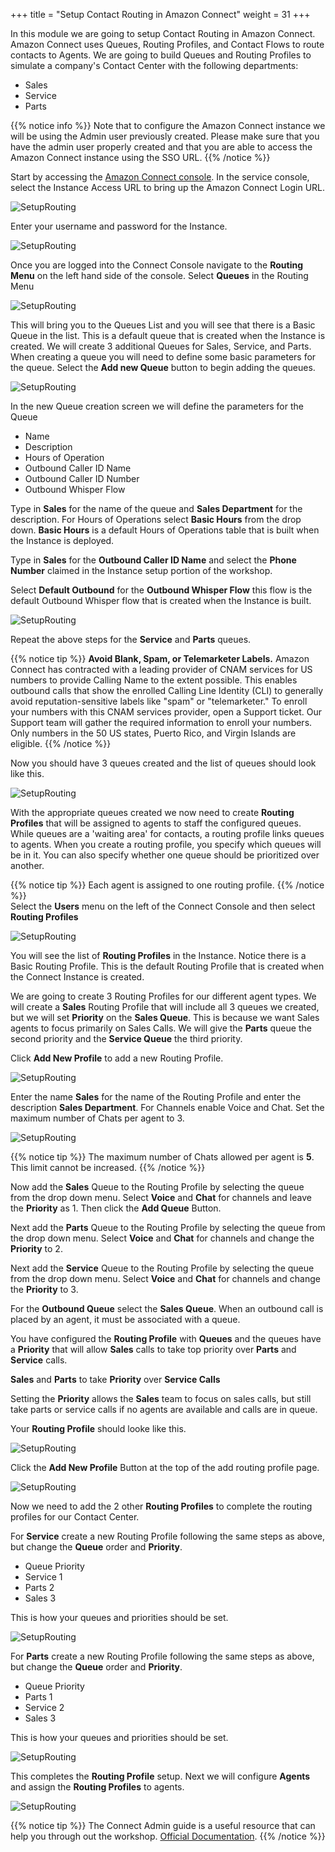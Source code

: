 +++
title = "Setup Contact Routing in Amazon Connect"
weight = 31
+++

In this module we are going to setup Contact Routing in Amazon Connect. Amazon Connect uses Queues, Routing Profiles, and Contact Flows to route contacts to Agents. We are going to build Queues and Routing Profiles to simulate a company's Contact Center with the following departments:

- Sales
- Service
- Parts

{{% notice info %}}
Note that to configure the Amazon Connect instance we will be using the Admin user previously created. Please make sure that you have the admin user properly created and that you are able to access the Amazon Connect instance using the SSO URL.
{{% /notice %}}


Start by accessing the [Amazon Connect console](https://console.aws.amazon.com/connect/home). In the service console, select the Instance Access URL to bring up the Amazon Connect Login URL.

![SetupRouting](/images/setup-contact-routing/instance-login-url.png)

Enter your username and password for the Instance.

![SetupRouting](/images/setup-contact-routing/connect-login.png)

Once you are logged into the Connect Console navigate to the **Routing Menu** on the left hand side of the console. Select **Queues** in the Routing Menu

![SetupRouting](/images/setup-contact-routing/connect-routing-menu.png)

This will bring you to the Queues List and you will see that there is a Basic Queue in the list. This is a default queue that is created when the Instance is created. We will create 3 additional Queues for Sales, Service, and Parts. When creating a queue you will need to define some basic parameters for the queue. Select the **Add new Queue** button to begin adding the queues.

![SetupRouting](/images/setup-contact-routing/create-new-queue.png)

In the new Queue creation screen we will define the parameters for the Queue

- Name
- Description
- Hours of Operation
- Outbound Caller ID Name
- Outbound Caller ID Number
- Outbound Whisper Flow

Type in **Sales** for the name of the queue and **Sales Department** for the description. For Hours of Operations select **Basic Hours** from the drop down. **Basic Hours** is a default Hours of Operations table that is built when the Instance is deployed. 

Type in **Sales** for the **Outbound Caller ID Name** and select the **Phone Number** claimed in the Instance setup portion of the workshop.

Select **Default Outbound** for the **Outbound Whisper Flow** this flow is the default Outbound Whisper flow that is created when the Instance is built.

![SetupRouting](/images/setup-contact-routing/sales-queue-setup.png)

Repeat the above steps for the **Service** and **Parts** queues.

{{% notice tip %}}
**Avoid Blank, Spam, or Telemarketer Labels.**
Amazon Connect has contracted with a leading provider of CNAM services for US numbers to provide Calling Name to the extent possible. This enables outbound calls that show the enrolled Calling Line Identity (CLI) to generally avoid reputation-sensitive labels like "spam" or "telemarketer."
To enroll your numbers with this CNAM services provider, open a Support ticket. Our Support team will gather the required information to enroll your numbers.
Only numbers in the 50 US states, Puerto Rico, and Virgin Islands are eligible.
{{% /notice %}}

Now you should have 3 queues created and the list of queues should look like this.

![SetupRouting](/images/setup-contact-routing/queue-list.png)

With the appropriate queues created we now need to create **Routing Profiles** that will be assigned to agents to staff the configured queues. While queues are a 'waiting area' for contacts, a routing profile links queues to agents. When you create a routing profile, you specify which queues will be in it. You can also specify whether one queue should be prioritized over another.

{{% notice tip %}}
Each agent is assigned to one routing profile.
{{% /notice %}}  
Select the **Users** menu on the left of the Connect Console and then select **Routing Profiles**

![SetupRouting](/images/setup-contact-routing/select-routing-profiles.png)

You will see the list of **Routing Profiles** in the Instance. Notice there is a Basic Routing Profile. This is the default Routing Profile that is created when the Connect Instance is created. 

We are going to create 3 Routing Profiles for our different agent types. We will create a **Sales** Routing Profile that will include all 3 queues we created, but we will set **Priority** on the **Sales Queue**. This is because we want Sales agents to focus primarily on Sales Calls. We will give the **Parts** queue the second priority and the **Service Queue** the third priority. 

Click **Add New Profile** to add a new Routing Profile.

![SetupRouting](/images/setup-contact-routing/add-new-routing-profile.png)

Enter the name **Sales** for the name of the Routing Profile and enter the description **Sales Department**. For Channels enable Voice and Chat. Set the maximum number of Chats per agent to 3.




![SetupRouting](/images/setup-contact-routing/sales-routing-profile-1.png)

{{% notice tip %}}
The maximum number of Chats allowed per agent is **5**. This limit cannot be increased.
{{% /notice %}}

Now add the **Sales** Queue to the Routing Profile by selecting the queue from the drop down menu. Select **Voice** and **Chat** for channels and leave the **Priority** as 1. Then click the **Add Queue** Button. 

Next add the **Parts** Queue to the Routing Profile by selecting the queue from the drop down menu. Select **Voice** and **Chat** for channels and change the **Priority** to 2.

Next add the **Service** Queue to the Routing Profile by selecting the queue from the drop down menu. Select **Voice** and **Chat** for channels and change the **Priority** to 3.

For the **Outbound Queue** select the **Sales Queue**. When an outbound call is placed by an agent, it must be associated with a queue.

You have configured the **Routing Profile** with **Queues** and the queues have a **Priority** that will allow **Sales** calls to take top priority over **Parts**  and **Service** calls.

**Sales** and **Parts** to take **Priority** over **Service Calls**

Setting the **Priority** allows the **Sales** team to focus on sales calls, but still take parts or service calls if no agents are available and calls are in queue.

Your **Routing Profile** should looke like this.

![SetupRouting](/images/setup-contact-routing/sales-routing-profile-2.png)

Click the **Add New Profile** Button at the top of the add routing profile page.

![SetupRouting](/images/setup-contact-routing/sales-routing-profile-3.png)

Now we need to add the 2 other **Routing Profiles** to complete the routing profiles for our Contact Center.

For **Service** create a new Routing Profile following the same steps as above, but change the **Queue** order and **Priority**.

- Queue         Priority
- Service        1
- Parts          2
- Sales          3

This is how your queues and priorities should be set.

![SetupRouting](/images/setup-contact-routing/service-routing-profile-1.png)

For **Parts** create a new Routing Profile following the same steps as above, but change the **Queue** order and **Priority**.

- Queue         Priority
- Parts          1
- Service        2
- Sales          3

This is how your queues and priorities should be set.

![SetupRouting](/images/setup-contact-routing/parts-routing-profile-1.png)

This completes the **Routing Profile** setup. Next we will configure **Agents** and assign the **Routing Profiles** to agents.



![SetupRouting](/images/setup-contact-routing/complete-routing-profile.png)

{{% notice tip %}}
The Connect Admin guide is a useful resource that can help you through out the workshop. [Official Documentation](https://docs.aws.amazon.com/connect/latest/adminguide/amazon-connect-get-started.html).
{{% /notice %}}


